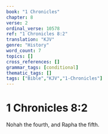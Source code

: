 ```yaml
---
book: "1 Chronicles"
chapter: 8
verse: 2
ordinal_verse: 10578
ref: "1 Chronicles 8:2"
translation: "KJV"
genre: "History"
word_count: 7
topics: []
cross_references: []
grammar_tags: [conditional]
thematic_tags: []
tags: ["Bible","KJV","1-Chronicles"]
---
```


# 1 Chronicles 8:2

Nohah the fourth, and Rapha the fifth.
